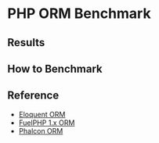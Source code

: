# PHP ORM Benchmark

## Results


## How to Benchmark


## Reference

* [Eloquent ORM](https://github.com/illuminate/database)
* [FuelPHP 1.x ORM](http://fuelphp.com/docs/packages/orm/intro.html)
* [Phalcon ORM](http://docs.phalconphp.com/en/latest/reference/models.html)
